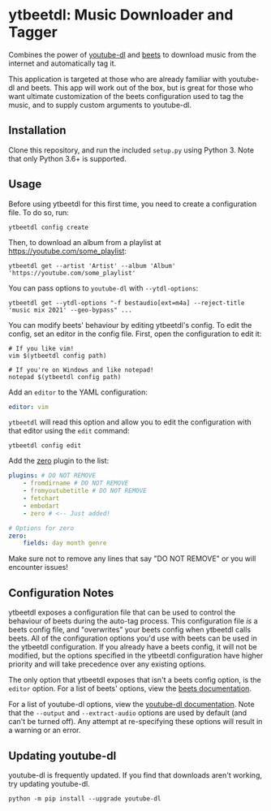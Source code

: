 # ytbeetdl: Music Downloader and Tagger

Combines the power of [youtube-dl](https://github.com/ytdl-org/youtube-dl) and [beets](https://github.com/beetbox/beets) to download music from the internet and automatically tag it.

This application is targeted at those who are already familiar with youtube-dl and beets. This app
will work out of the box, but is great for those who want ultimate customization of the beets configuration used to tag the music, and to supply custom arguments to youtube-dl.

## Installation

Clone this repository, and run the included `setup.py` using Python 3. Note that only Python 3.6+ is
supported.

## Usage

Before using ytbeetdl for this first time, you need to create a configuration file. To do so, run:

```shell
ytbeetdl config create
```

Then, to download an album from a playlist at https://youtube.com/some_playlist:

```shell
ytbeetdl get --artist 'Artist' --album 'Album' 'https://youtube.com/some_playlist'
```

You can pass options to `youtube-dl` with `--ytdl-options`:

```shell
ytbeetdl get --ytdl-options "-f bestaudio[ext=m4a] --reject-title 'music mix 2021' --geo-bypass" ...
```

You can modify beets' behaviour by editing ytbeetdl's config. To edit the config, set an editor in the config file. First, open the configuration to edit it:

```shell
# If you like vim!
vim $(ytbeetdl config path)

# If you're on Windows and like notepad!
notepad $(ytbeetdl config path)
```

Add an `editor` to the YAML configuration:

```yaml
editor: vim
```

`ytbeetdl` will read this option and allow you to edit the configuration with that editor using the `edit` command:

```shell
ytbeetdl config edit
```

Add the [zero](https://beets.readthedocs.io/en/stable/plugins/zero.html) plugin to the list:

```yaml
plugins: # DO NOT REMOVE
    - fromdirname # DO NOT REMOVE
    - fromyoutubetitle # DO NOT REMOVE
    - fetchart
    - embedart
    - zero # <-- Just added!

# Options for zero
zero:
    fields: day month genre
```

Make sure not to remove any lines that say "DO NOT REMOVE" or you will encounter issues!

## Configuration Notes

ytbeetdl exposes a configuration file that can be used to control the behaviour of beets during the auto-tag process. This configuration file *is* a beets config file, and "overwrites" your beets config when ytbeetdl calls beets. All of the configuration options you'd use with beets can be used in the ytbeetdl configuration. If you already have a beets config, it will not be modified, but the options specified in the ytbeetdl configuration have higher priority and will take precedence over any existing options.

The only option that ytbeetdl exposes that isn't a beets config option, is the `editor` option. For a list of beets' options, view the [beets documentation](https://beets.readthedocs.io/en/stable/reference/config.html).

For a list of youtube-dl options, view the [youtube-dl documentation](https://github.com/ytdl-org/youtube-dl/blob/master/README.md#options). Note that the `--output` and `--extract-audio` options are used by default (and can't be turned off). Any attempt at re-specifying these options will result in a warning or an error.

## Updating youtube-dl

youtube-dl is frequently updated. If you find that downloads aren't working, try updating youtube-dl.

```shell
python -m pip install --upgrade youtube-dl
```
